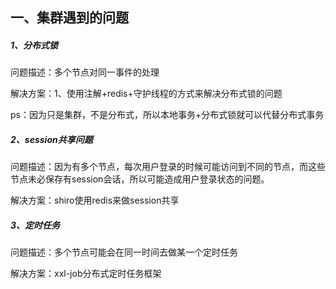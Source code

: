 ## 一、集群遇到的问题

##### 1、分布式锁

问题描述：多个节点对同一事件的处理

解决方案：1、使用注解+redis+守护线程的方式来解决分布式锁的问题

ps：因为只是集群，不是分布式，所以本地事务+分布式锁就可以代替分布式事务

##### 2、session共享问题

问题描述：因为有多个节点，每次用户登录的时候可能访问到不同的节点，而这些节点未必保存有session会话，所以可能造成用户登录状态的问题。

解决方案：shiro使用redis来做session共享

##### 3、定时任务

问题描述：多个节点可能会在同一时间去做某一个定时任务

解决方案：xxl-job分布式定时任务框架
